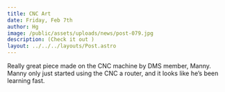 ```yaml
---
title: CNC Art
date: Friday, Feb 7th
author: Hg
image: /public/assets/uploads/news/post-079.jpg
description: (Check it out )
layout: ../../../layouts/Post.astro
---
```


Really great piece made on the CNC machine by DMS member, Manny. Manny only just started using the CNC a router, and it looks like he’s been learning fast.
